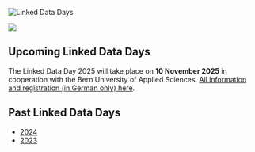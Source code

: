![Linked Data Days](/static-assets/img/linked-data-days.png)
  
![   ](/static-assets/img/white-space-2.jpg)

## Upcoming Linked Data Days

The Linked Data Day 2025 will take place on **10 November 2025** in cooperation with the Bern University of Applied Sciences. [All information and registration (in German only) here](https://www.bfh.ch/de/aktuell/fachveranstaltungen/linked-data-day-2025/).

## Past Linked Data Days

* [2024](/community/linked-data-day-2024/)
* [2023](/community/linked-data-day-2023/)
